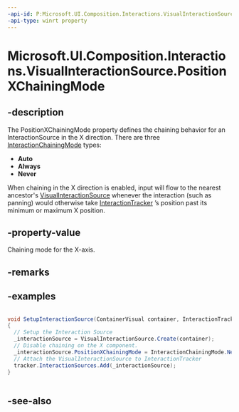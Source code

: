 ```yaml
---
-api-id: P:Microsoft.UI.Composition.Interactions.VisualInteractionSource.PositionXChainingMode
-api-type: winrt property
---
```


<!-- Property syntax
public Windows.UI.Composition.Interactions.InteractionChainingMode PositionXChainingMode { get; set; }
-->

# Microsoft.UI.Composition.Interactions.VisualInteractionSource.PositionXChainingMode

## -description

The PositionXChainingMode property defines the chaining behavior for an InteractionSource in the X direction. There are three [InteractionChainingMode](interactionchainingmode.md) types:

- **Auto**
- **Always**
- **Never**

When chaining in the X direction is enabled, input will flow to the nearest ancestor's [VisualInteractionSource](visualinteractionsource.md) whenever the interaction (such as panning) would otherwise take [InteractionTracker](interactiontracker.md) ’s position past its minimum or maximum X position.

## -property-value

Chaining mode for the X-axis.

## -remarks

## -examples

```csharp

void SetupInteractionSource(ContainerVisual container, InteractionTracker tracker)
{
  // Setup the Interaction Source
  _interactionSource = VisualInteractionSource.Create(container);
  // Disable chaining on the X component.
  _interactionSource.PositionXChainingMode = InteractionChainingMode.Never; 
  // Attach the VisualInteractionSource to InteractionTracker
  tracker.InteractionSources.Add(_interactionSource);
}
          
```

## -see-also
